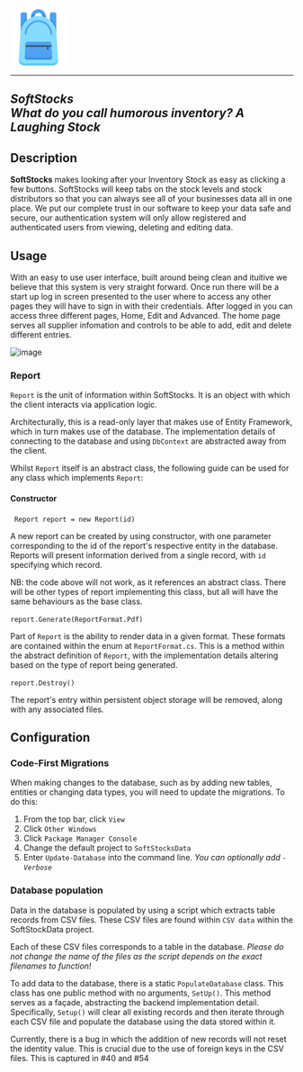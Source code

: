 <!DOCTYPE html>
  <html>
  <!--
  <img alt="SOFTSTOCKS-LOGO" src="https://user-images.githubusercontent.com/122273108/212332116-eb8fd1c3-b45f-4680-8995-93b7faf6610d.png">
  -->
  <img alt="SOFTSTOCKS-LOGO" src="SoftStocks/SoftStocksGUI/Resources/backpack.png" width=100 height=100>
  <hr>
  <h2>
    <em>SoftStocks</em>
    <br>
    <em>What do you call humorous inventory? A Laughing Stock</em>
  </h2>
  <h2>Description</h2>
  <p>
    <strong>SoftStocks</strong> makes looking after your Inventory Stock as easy as clicking a few buttons. SoftStocks will keep tabs on the stock levels and stock distributors so that you can always see all of your businesses data all in one place.
    We put our complete trust in our software to keep your data safe and secure, our authentication system will only allow registered and authenticated users from viewing, deleting and editing data.
  </p>
  <h2>Usage</h2>
  <p>With an easy to use user interface, built around being clean and ituitive we believe that this system is very straight forward. Once run there will be a start up log in screen presented to the user where to access any other pages they will have to sign in with their credentials. After logged in you can access three different pages, Home, Edit and Advanced. The home page serves all supplier infomation and controls to be able to add, edit and delete different entries.
  </p>
  
  ![image](https://user-images.githubusercontent.com/40577677/232230350-11da2522-dc0a-4811-98b4-a0c29a6311dd.png)
  
  <h3>Report</h3>
  <p><code>Report</code> is the unit of information within SoftStocks. It is an object with which the client interacts via application logic.</p>
  <p>Architecturally, this is a read-only layer that makes use of Entity Framework, which in turn makes use of the database. The implementation details of connecting to the database and using <code>DbContext</code> are abstracted away from the client.</p>
  <p>Whilst <code>Report</code> itself is an abstract class, the following guide can be used for any class which implements <code>Report</code>:</p>
  
  <h4>Constructor</h4>
  
  <code> Report report = new Report(id)</code>
  <p>A new report can be created by using constructor, with one parameter corresponding to the id of the report's respective entity in the database. Reports will present information derived from a single record, with <code>id</code> specifying which record.</p>
  <p>NB: the code above will not work, as it references an abstract class. There will be other types of report implementing this class, but all will have the same behaviours as the base class.</p>
  
  <code>report.Generate(ReportFormat.Pdf)</code>
  <p>Part of <code>Report</code> is the ability to render data in a given format. These formats are contained within the enum at <code>ReportFormat.cs</code>. This is a method within the abstract definition of <code>Report</code>, with the implementation details altering based on the type of report being generated.
  
  <code>report.Destroy()</code>
  <p>The report's entry within persistent object storage will be removed, along with any associated files.</p>
  
  <h2>Configuration</h2>
  <h3>Code-First Migrations</h3>
  <p>When making changes to the database, such as by adding new tables, entities or changing data types, you will need to update the migrations. To do this:</p>
  <ol>
  <li>From the top bar, click <code>View</code></li>
  <li>Click <code>Other Windows</code></li>
  <li>Click <code>Package Manager Console</code></li>
  <li>Change the default project to <code>SoftStocksData</code></li>
  <li>Enter <code>Update-Database</code> into the command line. <i>You can optionally add <code>-Verbose</code> </i></li>
  </ol>
  
  <h3>Database population</h3>
  <p>Data in the database is populated by using a script which extracts table records from CSV files. These CSV files are found within <code>CSV data</code> within the SoftStockData project.</p>
  <p>Each of these CSV files corresponds to a table in the database. <em>Please do not change the name of the files as the script depends on the exact filenames to function!</em></p>
  <p>To add data to the database, there is a static <code>PopulateDatabase</code> class. This class has one public method with no arguments, <code>SetUp()</code>. This method serves as a façade, abstracting the backend implementation detail. Specifically, <code>Setup()</code> will clear all existing records and then iterate through each CSV file and populate the database using the data stored within it.</p>
  <p>Currently, there is a bug in which the addition of new records will not reset the identity value. This is crucial due to the use of foreign keys in the CSV files. This is captured in #40 and #54</p>
</html>  
